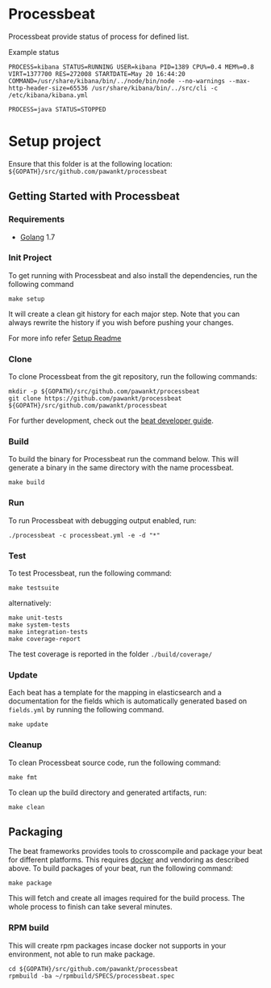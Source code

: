 # Processbeat

Processbeat provide status of process for defined list.

Example status 

```
PROCESS=kibana STATUS=RUNNING USER=kibana PID=1389 CPU%=0.4 MEM%=0.8 VIRT=1377700 RES=272008 STARTDATE=May 20 16:44:20 
COMMAND=/usr/share/kibana/bin/../node/bin/node --no-warnings --max-http-header-size=65536 /usr/share/kibana/bin/../src/cli -c /etc/kibana/kibana.yml 

PROCESS=java STATUS=STOPPED
```

# Setup project

Ensure that this folder is at the following location:
`${GOPATH}/src/github.com/pawankt/processbeat`

## Getting Started with Processbeat

### Requirements

* [Golang](https://golang.org/dl/) 1.7

### Init Project
To get running with Processbeat and also install the dependencies, run the following command

```
make setup
```

It will create a clean git history for each major step. Note that you can always rewrite the history if you wish before pushing your changes.

 For more info refer [Setup Readme](https://github.com/pawankt/processbeat/blob/master/SETUPREADME.md)

### Clone

To clone Processbeat from the git repository, run the following commands:

```
mkdir -p ${GOPATH}/src/github.com/pawankt/processbeat
git clone https://github.com/pawankt/processbeat ${GOPATH}/src/github.com/pawankt/processbeat
```

For further development, check out the [beat developer guide](https://www.elastic.co/guide/en/beats/libbeat/current/new-beat.html).

### Build

To build the binary for Processbeat run the command below. This will generate a binary
in the same directory with the name processbeat.

```
make build
```


### Run

To run Processbeat with debugging output enabled, run:

```
./processbeat -c processbeat.yml -e -d "*"
```


### Test

To test Processbeat, run the following command:

```
make testsuite
```

alternatively:
```
make unit-tests
make system-tests
make integration-tests
make coverage-report
```

The test coverage is reported in the folder `./build/coverage/`

### Update

Each beat has a template for the mapping in elasticsearch and a documentation for the fields
which is automatically generated based on `fields.yml` by running the following command.

```
make update
```


### Cleanup

To clean  Processbeat source code, run the following command:

```
make fmt
```

To clean up the build directory and generated artifacts, run:

```
make clean
```

## Packaging

The beat frameworks provides tools to crosscompile and package your beat for different platforms. This requires [docker](https://www.docker.com/) and vendoring as described above. To build packages of your beat, run the following command:

```
make package
```

This will fetch and create all images required for the build process. The whole process to finish can take several minutes.

### RPM build

This will create rpm packages incase docker not supports in your environment, not able to run make package.

```
cd ${GOPATH}/src/github.com/pawankt/processbeat
rpmbuild -ba ~/rpmbuild/SPECS/processbeat.spec
```



